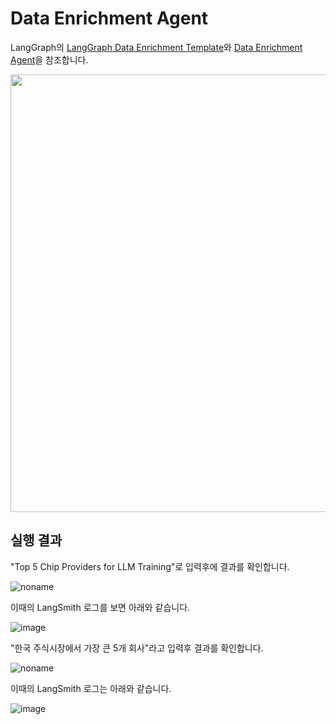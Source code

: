 # Data Enrichment Agent 

LangGraph의 [LangGraph Data Enrichment Template](https://github.com/langchain-ai/data-enrichment)와 [Data Enrichment Agent](https://www.youtube.com/watch?v=mNxAM1ETBvs&t=10s)을 참조합니다.

<img src="https://github.com/user-attachments/assets/232f0b86-7663-4355-bb30-fcefd65b6876" width="700">

## 실행 결과

"Top 5 Chip Providers for LLM Training"로 입력후에 결과를 확인합니다. 

![noname](https://github.com/user-attachments/assets/eda83e20-2efc-42d8-92c7-2234b9fcf717)

이때의 LangSmith 로그를 보면 아래와 같습니다.

![image](https://github.com/user-attachments/assets/3e7b3871-608d-4aab-b397-8bd3a489f3ca)

"한국 주식시장에서 가장 큰 5개 회사"라고 입력후 결과를 확인합니다.

![noname](https://github.com/user-attachments/assets/1a551c84-18ab-4a55-a3b6-e5acb6004d55)

이때의 LangSmith 로그는 아래와 같습니다.

![image](https://github.com/user-attachments/assets/013499c8-ea57-4831-8fb6-092669140d12)
